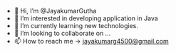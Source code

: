 - 👋 Hi, I’m @JayakumarGutha
- 👀 I’m interested in developing application in Java
- 🌱 I’m currently learning new technologies.
- 💞️ I’m looking to collaborate on ...
- 📫 How to reach me -> jayakumarg4500@gmail.com

<!---
JayakumarGutha/JayakumarGutha is a ✨ special ✨ repository because its `README.md` (this file) appears on your GitHub profile.
You can click the Preview link to take a look at your changes.
--->
